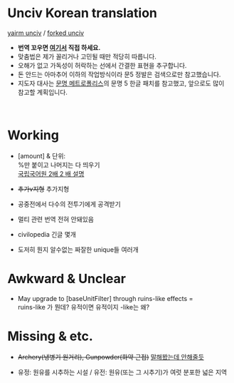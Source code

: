 # Unciv Korean translation
[yairm unciv](https://github.com/yairm210/Unciv) / [forked unciv](https://github.com/saud2410/Unciv)

- **번역 꼬우면 [여기서](https://github.com/yairm210/Unciv/blob/master/android/assets/jsons/translations/Korean.properties) 직접 하세요.**
- 맞춤법은 제가 꼴리거나 고민될 때만 적당히 따릅니다.
- 오해가 없고 가독성이 허락하는 선에서 간결한 표현을 추구합니다.
- 돈 안드는 아마추어 이하의 작업방식이라 문5 정발은 검색으로만 참고했습니다.
- 지도자 대사는 [문명 메트로폴리스](https://cafe.naver.com/civilization4#)의 문명 5 한글 패치를 참고했고, 앞으로도 많이 참고할 계획입니다.
<br>

# Working

- [amount] & 단위:  
%만 붙이고 나머지는 다 띄우기  
[국립국어원 2배 2 배 설명](https://www.korean.go.kr/front/onlineQna/onlineQnaView.do?mn_id=216&qna_seq=117010)

- ~~추가v지형~~ 추가지형

- 공중전에서 다수의 전투기에게 공격받기

- 멀티 관련 번역 전혀 안돼있음

- civilopedia 긴글 몇개

- 도저히 뭔지 알수없는 짜잘한 unique들 여러개


# Awkward & Unclear

- May upgrade to [baseUnitFilter] through ruins-like effects =  
ruins-like 가 뭔데? 유적이면 유적이지 -like는 왜?

# Missing & etc.

- ~~Archery(냉병기 원거리), Gunpowder(화약 근접)~~ [말해봤는데 안해줄듯](https://github.com/yairm210/Unciv/issues/6131)

- 유정: 원유를 시추하는 시설 / 유전: 원유(또는 그 시추기)가 여럿 분포한 넓은 지역

